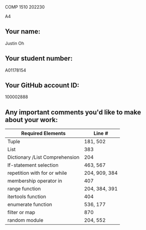 COMP 1510 202230

A4

## Your name:
Justin Oh

## Your student number:
A01178154

## Your GitHub account ID:
100002888

## Any important comments you'd like to make about your work:
| Required Elements              | Line #        |
|--------------------------------|---------------|
| Tuple                          | 181, 502      |
| List                           | 383           |
| Dictionary /List Comprehension | 204           |
| If-statement selection         | 463, 567      |
| repetition with for or while   | 204, 909, 384 |
| membership operator in         | 407           |
| range function                 | 204, 384, 391 |
| itertools function             | 404           |
| enumerate function             | 536, 177      |
| filter or map                  | 870           |
| random module                  | 204, 552      |
